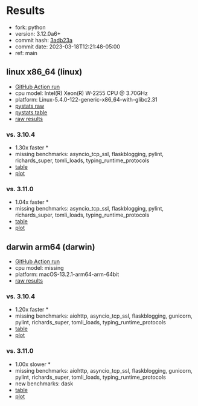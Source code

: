 # Results

- fork: python
- version: 3.12.0a6+
- commit hash: [3adb23a](https://github.com/python/cpython/commit/3adb23a)
- commit date: 2023-03-18T12:21:48-05:00
- ref: main

## linux x86_64 (linux)

- [GitHub Action run](https://github.com/faster-cpython/benchmarking/actions/runs/4458052230)
- cpu model: Intel(R) Xeon(R) W-2255 CPU @ 3.70GHz
- platform: Linux-5.4.0-122-generic-x86_64-with-glibc2.31
- [pystats raw](bm-20230318-linux-x86_64-python-main-3.12.0a6%2B-3adb23a-pystats.json)
- [pystats table](bm-20230318-linux-x86_64-python-main-3.12.0a6%2B-3adb23a-pystats.md)
- [raw results](bm-20230318-linux-x86_64-python-main-3.12.0a6%2B-3adb23a.json)

### vs. 3.10.4

- 1.30x faster \*
- missing benchmarks: asyncio_tcp_ssl, flaskblogging, pylint, richards_super, tomli_loads, typing_runtime_protocols
- [table](bm-20230318-linux-x86_64-python-main-3.12.0a6%2B-3adb23a-vs-3.10.4.md)
- [plot](bm-20230318-linux-x86_64-python-main-3.12.0a6%2B-3adb23a-vs-3.10.4.png)

### vs. 3.11.0

- 1.04x faster \*
- missing benchmarks: asyncio_tcp_ssl, flaskblogging, pylint, richards_super, tomli_loads, typing_runtime_protocols
- [table](bm-20230318-linux-x86_64-python-main-3.12.0a6%2B-3adb23a-vs-3.11.0.md)
- [plot](bm-20230318-linux-x86_64-python-main-3.12.0a6%2B-3adb23a-vs-3.11.0.png)

## darwin arm64 (darwin)

- [GitHub Action run](https://github.com/faster-cpython/benchmarking/actions/runs/4458052230)
- cpu model: missing
- platform: macOS-13.2.1-arm64-arm-64bit
- [raw results](bm-20230318-darwin-arm64-python-main-3.12.0a6%2B-3adb23a.json)

### vs. 3.10.4

- 1.20x faster \*
- missing benchmarks: aiohttp, asyncio_tcp_ssl, flaskblogging, gunicorn, pylint, richards_super, tomli_loads, typing_runtime_protocols
- [table](bm-20230318-darwin-arm64-python-main-3.12.0a6%2B-3adb23a-vs-3.10.4.md)
- [plot](bm-20230318-darwin-arm64-python-main-3.12.0a6%2B-3adb23a-vs-3.10.4.png)

### vs. 3.11.0

- 1.00x slower \*
- missing benchmarks: aiohttp, asyncio_tcp_ssl, flaskblogging, gunicorn, pylint, richards_super, tomli_loads, typing_runtime_protocols
- new benchmarks: dask
- [table](bm-20230318-darwin-arm64-python-main-3.12.0a6%2B-3adb23a-vs-3.11.0.md)
- [plot](bm-20230318-darwin-arm64-python-main-3.12.0a6%2B-3adb23a-vs-3.11.0.png)

